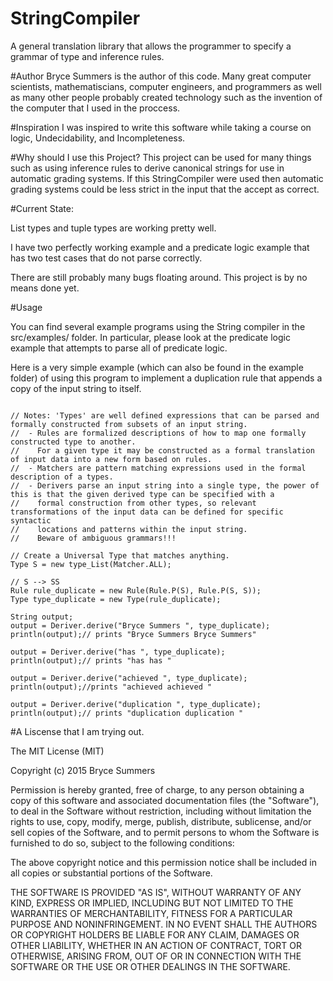 # StringCompiler
A general translation library that allows the programmer to specify a grammar of type and inference rules.

#Author
Bryce Summers is the author of this code. Many great computer scientists, mathematiscians, computer engineers, and programmers as well as many other people probably created technology such as the invention of the computer that I used in the proccess.

#Inspiration
I was inspired to write this software while taking a course on logic, Undecidability, and Incompleteness.

#Why should I use this Project?
This project can be used for many things such as using inference rules to derive canonical strings for use in automatic grading systems. If this StringCompiler were used then automatic grading systems could be less strict in the input that the accept as correct.

#Current State:

List types and tuple types are working pretty well.

I have two perfectly working example and a predicate logic example that has two test cases that do not parse correctly.

There are still probably many bugs floating around. This project is by no means done yet.

#Usage

You can find several example programs using the String compiler in the src/examples/ folder. In particular, please look at the predicate logic example that attempts to parse all of predicate logic.

Here is a very simple example (which can also be found in the example folder) of using this program to implement a duplication rule that appends a copy of the input string to itself.
```

// Notes: 'Types' are well defined expressions that can be parsed and formally constructed from subsets of an input string.
//  - Rules are formalized descriptions of how to map one formally constructed type to another. 
//    For a given type it may be constructed as a formal translation of input data into a new form based on rules.
//  - Matchers are pattern matching expressions used in the formal description of a types.
//  - Derivers parse an input string into a single type, the power of this is that the given derived type can be specified with a 
//    formal construction from other types, so relevant transformations of the input data can be defined for specific syntactic
//    locations and patterns within the input string.
//    Beware of ambiguous grammars!!!

// Create a Universal Type that matches anything.
Type S = new type_List(Matcher.ALL);

// S --> SS
Rule rule_duplicate = new Rule(Rule.P(S), Rule.P(S, S));
Type type_duplicate = new Type(rule_duplicate);

String output;
output = Deriver.derive("Bryce Summers ", type_duplicate);
println(output);// prints "Bryce Summers Bryce Summers"
		
output = Deriver.derive("has ", type_duplicate);
println(output);// prints "has has "
		
output = Deriver.derive("achieved ", type_duplicate);
println(output);//prints "achieved achieved "
		
output = Deriver.derive("duplication ", type_duplicate);
println(output);// prints "duplication duplication "
```

#A Liscense that I am trying out.

The MIT License (MIT)

Copyright (c) 2015 Bryce Summers

Permission is hereby granted, free of charge, to any person obtaining a copy
of this software and associated documentation files (the "Software"), to deal
in the Software without restriction, including without limitation the rights
to use, copy, modify, merge, publish, distribute, sublicense, and/or sell
copies of the Software, and to permit persons to whom the Software is
furnished to do so, subject to the following conditions:

The above copyright notice and this permission notice shall be included in all
copies or substantial portions of the Software.

THE SOFTWARE IS PROVIDED "AS IS", WITHOUT WARRANTY OF ANY KIND, EXPRESS OR
IMPLIED, INCLUDING BUT NOT LIMITED TO THE WARRANTIES OF MERCHANTABILITY,
FITNESS FOR A PARTICULAR PURPOSE AND NONINFRINGEMENT. IN NO EVENT SHALL THE
AUTHORS OR COPYRIGHT HOLDERS BE LIABLE FOR ANY CLAIM, DAMAGES OR OTHER
LIABILITY, WHETHER IN AN ACTION OF CONTRACT, TORT OR OTHERWISE, ARISING FROM,
OUT OF OR IN CONNECTION WITH THE SOFTWARE OR THE USE OR OTHER DEALINGS IN THE
SOFTWARE.
